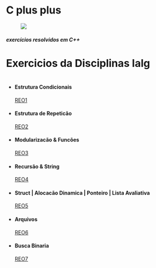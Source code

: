 # C plus plus
 
 <!DOCTYPE html>
 <html>
 <head> 
    <meta charset="utf-8">
    <link rel="stylesheet" href="_css/style.css"/>

</head>
<body>
<div id="img-topo">
<figure><img src="https://cdn.icon-icons.com/icons2/2415/PNG/128/cplusplus_original_logo_icon_146581.png"/></figure>
    <h5>exercícios resolvidos em C++ </h5>
    <h1>Exercicios da Disciplinas Ialg<h1>
</div>
<div id ="submenu">
    <ul>
        <li><h4>Estrutura Condicionais</h4><a id="link"href="https://github.com/Sousa-Diin/C-plus-plus/tree/main/IALG_2/REO1">REO1</a></li>
        <li><h4>Estrutura de Repeticão</h4><a id="link" href="https://github.com/Sousa-Diin/C-plus-plus/tree/main/IALG_2/REO2">REO2</a></li>
        <li><h4>Modularizacão & Funcões</h4><a id="link" href="https://github.com/Sousa-Diin/C-plus-plus/tree/main/IALG_2/REO3">REO3</a></li>
        <li><h4>Recursão & String</h4><a id="link" href="https://github.com/Sousa-Diin/C-plus-plus/tree/main/IALG_2/REO4">REO4</a></li>
        <li><h4>Struct | Alocacão Dinamica | Ponteiro | Lista Avaliativa</h4><a id="link" href="https://github.com/Sousa-Diin/C-plus-plus/tree/main/IALG_2/REO5">REO5</a></li>
        <li><h4>Arquivos</h4><a id="link" href="https://github.com/Sousa-Diin/C-plus-plus/tree/main/IALG_2/REO6">REO6</a></li>
        <li><h4>Busca Binaria</h4><a id="link" href="https://github.com/Sousa-Diin/C-plus-plus/tree/main/IALG_2/REO7">REO7</a></li>
    </ul>
</div>
</body>
 </html>
